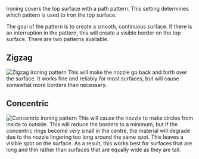 Ironing covers the top surface with a path pattern. This setting determines which pattern is used to iron the top surface.

The goal of the pattern is to create a smooth, continuous surface. If there is an interruption in the pattern, this will create a visible border on the top surface. There are two patterns available.

Zigzag
----
![Zigzag ironing pattern](ironing_enabled_enabled.png)
This will make the nozzle go back and forth over the surface. It works fine and reliably for most surfaces, but will cause somewhat more borders than necessary.

Concentric
----
![Concentric ironing pattern](ironing_pattern.png)
This will cause the nozzle to make circles from inside to outside. This will reduce the borders to a minimum, but if the concentric rings become very small in the centre, the material will degrade due to the nozzle lingering too long around the same spot. This leaves a visible spot on the surface. As a result, this works best for surfaces that are long and thin rather than surfaces that are equally wide as they are tall.